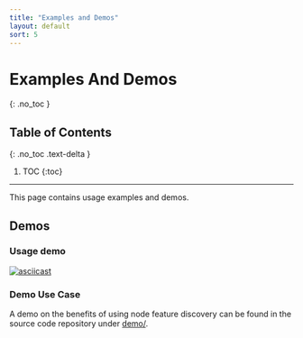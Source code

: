 ```yaml
---
title: "Examples and Demos"
layout: default
sort: 5
---
```


# Examples And Demos
{: .no_toc }

## Table of Contents
{: .no_toc .text-delta }

1. TOC
{:toc}

---

This page contains usage examples and demos.

## Demos

### Usage demo

[![asciicast](https://asciinema.org/a/247316.svg)](https://asciinema.org/a/247316)


### Demo Use Case

A demo on the benefits of using node feature discovery can be found in the
source code repository under
[demo/](https://github.com/kubernetes-sigs/node-feature-discovery/tree/master/demo).
